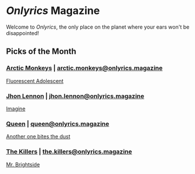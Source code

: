 # _Onlyrics_ Magazine

Welcome to _Onlyrics_, the only place on the planet where your ears won't be disappointed!



## Picks of the Month

### [Arctic Monkeys](/writer/arctic_monkeys.md) | arctic.monkeys@onlyrics.magazine

[Fluorescent Adolescent](song/jan/fluorescent_adolescent.md)

### [Jhon Lennon](writer/john_lennon.md) | jhon.lennon@onlyrics.magazine

[Imagine](song/jan/vanilla-panna-cotta.md)

### [Queen](writer/queen.md) | queen@onlyrics.magazine

[Another one bites the dust](song/feb/Another_one_bites_the_dust.md)

### [The Killers](writer/the_killers) | the.killers@onlyrics.magazine

[Mr. Brightside](song/jan/mr_brightside.md)
